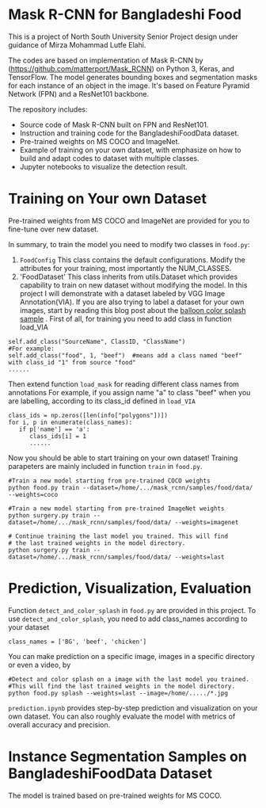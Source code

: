 # Mask R-CNN for Bangladeshi Food

This is a project of North South University Senior Project design under guidance of Mirza Mohammad Lutfe Elahi.

The codes are based on implementation of Mask R-CNN by (https://github.com/matterport/Mask_RCNN) on Python 3, Keras, and TensorFlow. The model generates bounding boxes and segmentation masks for each instance of an object in the image. It's based on Feature Pyramid Network (FPN) and a ResNet101 backbone.

The repository includes:

- Source code of Mask R-CNN built on FPN and ResNet101.
- Instruction and training code for the BangladeshiFoodData dataset.
- Pre-trained weights on MS COCO and ImageNet.
- Example of training on your own dataset, with emphasize on how to build and adapt codes to dataset with multiple classes.
- Jupyter notebooks to visualize the detection result.

# Training on Your own Dataset

Pre-trained weights from MS COCO and ImageNet are provided for you to fine-tune over new dataset. 

In summary, to train the model you need to modify two classes in `food.py`:

1. `FoodConfig` This class contains the default configurations. Modify the attributes for your training, most importantly the NUM_CLASSES.
2. 'FoodDataset' This class inherits from utils.Dataset which provides capability to train on new dataset without modifying the model. In this project I will demonstrate with a dataset labeled by VGG Image Annotation(VIA). If you are also trying to label a dataset for your own images, start by reading this blog post about the [balloon color splash sample](https://engineering.matterport.com/splash-of-color-instance-segmentation-with-mask-r-cnn-and-tensorflow-7c761e238b46/) . First of all, for training you need to add class in function load_VIA

```
self.add_class("SourceName", ClassID, "ClassName")
#For example:
self.add_class("food", 1, "beef")  #means add a class named "beef" with class_id "1" from source "food"
......
```
Then extend function `load_mask` for reading different class names from annotations For example, if you assign name "a" to class "beef" when you are labelling, according to its class_id defined in `load_VIA`

```
class_ids = np.zeros([len(info["polygons"])])
for i, p in enumerate(class_names):
   if p['name'] == 'a':
      class_ids[i] = 1
      ......
```

Now you should be able to start training on your own dataset! Training parapeters are mainly included in function `train` in `food.py`.

```
#Train a new model starting from pre-trained COCO weights
python food.py train --dataset=/home/.../mask_rcnn/samples/food/data/ --weights=coco 

#Train a new model starting from pre-trained ImageNet weights
python surgery.py train --dataset=/home/.../mask_rcnn/samples/food/data/ --weights=imagenet

# Continue training the last model you trained. This will find
# the last trained weights in the model directory.
python surgery.py train --dataset=/home/.../mask_rcnn/samples/food/data/ --weights=last
```

# Prediction, Visualization, Evaluation
Function `detect_and_color_splash` in `food.py` are provided in this project. To use `detect_and_color_splash`, you need to add class_names according to your dataset

```
class_names = ['BG', 'beef', 'chicken']
```

You can make prediction on a specific image, images in a specific directory or even a video, by

```
#Detect and color splash on a image with the last model you trained.
#This will find the last trained weights in the model directory.
python food.py splash --weights=last --image=/home/...../*.jpg
```
`prediction.ipynb` provides step-by-step prediction and visualization on your own dataset. You can also roughly evaluate the model with metrics of overall accuracy and precision.

# Instance Segmentation Samples on BangladeshiFoodData Dataset

The model is trained based on pre-trained weights for MS COCO.

